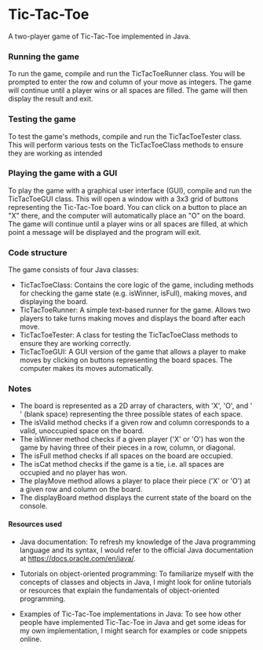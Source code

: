 # Tic-Tac-Toe
A two-player game of Tic-Tac-Toe implemented in Java.

### Running the game

To run the game, compile and run the TicTacToeRunner class. You will be prompted to enter the row and column of your move as integers. The game will continue until a player wins or all spaces are filled. The game will then display the result and exit.

### Testing the game
To test the game's methods, compile and run the TicTacToeTester class. This will perform various tests on the TicTacToeClass methods to ensure they are working as intended

### Playing the game with a GUI
To play the game with a graphical user interface (GUI), compile and run the TicTacToeGUI class. This will open a window with a 3x3 grid of buttons representing the Tic-Tac-Toe board. You can click on a button to place an "X" there, and the computer will automatically place an "O" on the board. The game will continue until a player wins or all spaces are filled, at which point a message will be displayed and the program will exit.

### Code structure
The game consists of four Java classes:

- TicTacToeClass: Contains the core logic of the game, including methods for checking the game state (e.g. isWinner, isFull), making moves, and displaying the board.
- TicTacToeRunner: A simple text-based runner for the game. Allows two players to take turns making moves and displays the board after each move.
- TicTacToeTester: A class for testing the TicTacToeClass methods to ensure they are working correctly.
- TicTacToeGUI: A GUI version of the game that allows a player to make moves by clicking on buttons representing the board spaces. The computer makes its moves automatically.

### Notes

- The board is represented as a 2D array of characters, with 'X', 'O', and ' ' (blank space) representing the three possible states of each space.
- The isValid method checks if a given row and column corresponds to a valid, unoccupied space on the board.
- The isWinner method checks if a given player ('X' or 'O') has won the game by having three of their pieces in a row, column, or diagonal.
- The isFull method checks if all spaces on the board are occupied.
- The isCat method checks if the game is a tie, i.e. all spaces are occupied and no player has won.
- The playMove method allows a player to place their piece ('X' or 'O') at a given row and column on the board.
- The displayBoard method displays the current state of the board on the console.

#### Resources used 

- Java documentation: To refresh my knowledge of the Java programming language and its syntax, I would refer to the official Java documentation at https://docs.oracle.com/en/java/.

- Tutorials on object-oriented programming: To familiarize myself with the concepts of classes and objects in Java, I might look for online tutorials or resources that explain the fundamentals of object-oriented programming.

- Examples of Tic-Tac-Toe implementations in Java: To see how other people have implemented Tic-Tac-Toe in Java and get some ideas for my own implementation, I might search for examples or code snippets online.